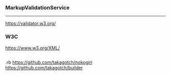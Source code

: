 
### MarkupValidationService
---

https://validator.w3.org/

### W3C
https://www.w3.org/XML/

```
```


.rb
https://github.com/takagotch/nokogiri
https://github.com/takagotch/builder


